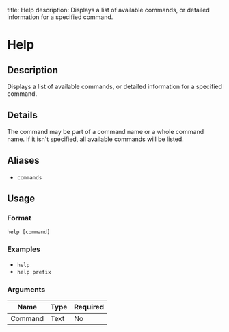 title: Help
description: Displays a list of available commands, or detailed information for a specified command.

# Help

## Description

Displays a list of available commands, or detailed information for a specified command.

## Details

The command may be part of a command name or a whole command name. If it isn't specified, all available commands will be listed.

## Aliases

* `commands`

## Usage

### Format

`help [command]`

### Examples

* `help`
* `help prefix`

### Arguments

| Name    | Type   | Required |
|---------|--------|----------|
| Command | Text   | No       |
